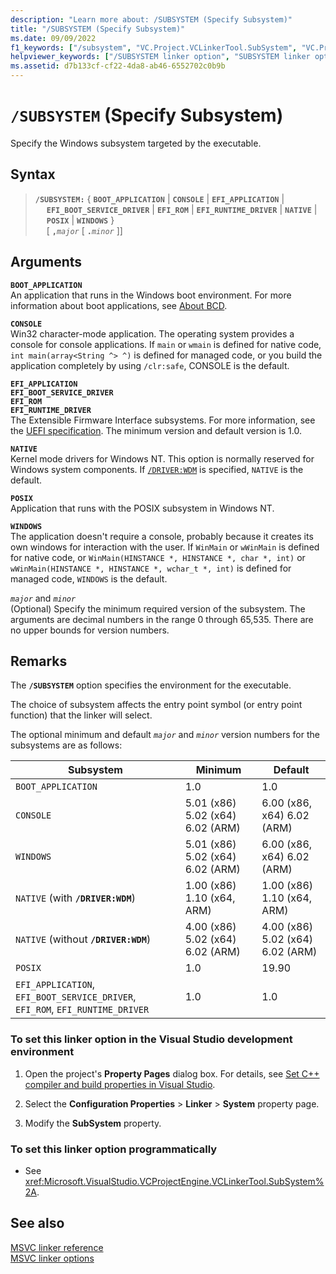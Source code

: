 ```yaml
---
description: "Learn more about: /SUBSYSTEM (Specify Subsystem)"
title: "/SUBSYSTEM (Specify Subsystem)"
ms.date: 09/09/2022
f1_keywords: ["/subsystem", "VC.Project.VCLinkerTool.SubSystem", "VC.Project.VCLinkerTool.SubSystemVersion", "VC.Project.VCLinkerTool.MinimumRequiredVersion"]
helpviewer_keywords: ["/SUBSYSTEM linker option", "SUBSYSTEM linker option", "-SUBSYSTEM linker option", "subsystem specifications"]
ms.assetid: d7b133cf-cf22-4da8-ab46-6552702c0b9b
---
```

# `/SUBSYSTEM` (Specify Subsystem)

Specify the Windows subsystem targeted by the executable.

## Syntax

> **`/SUBSYSTEM:`** { **`BOOT_APPLICATION`** | **`CONSOLE`** | **`EFI_APPLICATION`** |\
> &emsp; **`EFI_BOOT_SERVICE_DRIVER`** | **`EFI_ROM`** | **`EFI_RUNTIME_DRIVER`** | **`NATIVE`** |\
> &emsp; **`POSIX`** | **`WINDOWS`** }\
> &emsp; [ **`,`**_`major`_ [ **`.`**_`minor`_ ]]

## Arguments

**`BOOT_APPLICATION`**\
An application that runs in the Windows boot environment. For more information about boot applications, see [About BCD](/previous-versions/windows/desktop/bcd/about-bcd).

**`CONSOLE`**\
Win32 character-mode application. The operating system provides a console for console applications. If `main` or `wmain` is defined for native code, `int main(array<String ^> ^)` is defined for managed code, or you build the application completely by using `/clr:safe`, CONSOLE is the default.

**`EFI_APPLICATION`**\
**`EFI_BOOT_SERVICE_DRIVER`**\
**`EFI_ROM`**\
**`EFI_RUNTIME_DRIVER`**\
The Extensible Firmware Interface subsystems. For more information, see the [UEFI specification](https://uefi.org/specifications). The minimum version and default version is 1.0.

**`NATIVE`**\
Kernel mode drivers for Windows NT. This option is normally reserved for Windows system components. If [`/DRIVER:WDM`](driver-windows-nt-kernel-mode-driver.md) is specified, `NATIVE` is the default.

**`POSIX`**\
Application that runs with the POSIX subsystem in Windows NT.

**`WINDOWS`**\
The application doesn't require a console, probably because it creates its own windows for interaction with the user. If `WinMain` or `wWinMain` is defined for native code, or `WinMain(HINSTANCE *, HINSTANCE *, char *, int)` or `wWinMain(HINSTANCE *, HINSTANCE *, wchar_t *, int)` is defined for managed code, `WINDOWS` is the default.

*`major`* and *`minor`*\
(Optional) Specify the minimum required version of the subsystem. The arguments are decimal numbers in the range 0 through 65,535. There are no upper bounds for version numbers.

## Remarks

The **`/SUBSYSTEM`** option specifies the environment for the executable.

The choice of subsystem affects the entry point symbol (or entry point function) that the linker will select.

The optional minimum and default *`major`* and *`minor`* version numbers for the subsystems are as follows:

| Subsystem | Minimum | Default |
|--|--|--|
| `BOOT_APPLICATION` | 1.0 | 1.0 |
| `CONSOLE` | 5.01 (x86) 5.02 (x64) 6.02 (ARM) | 6.00 (x86, x64) 6.02 (ARM) |
| `WINDOWS` | 5.01 (x86) 5.02 (x64) 6.02 (ARM) | 6.00 (x86, x64) 6.02 (ARM) |
| `NATIVE` (with **`/DRIVER:WDM`**) | 1.00 (x86) 1.10 (x64, ARM) | 1.00 (x86) 1.10 (x64, ARM) |
| `NATIVE` (without **`/DRIVER:WDM`**) | 4.00 (x86) 5.02 (x64) 6.02 (ARM) | 4.00 (x86) 5.02 (x64) 6.02 (ARM) |
| `POSIX` | 1.0 | 19.90 |
| `EFI_APPLICATION`, `EFI_BOOT_SERVICE_DRIVER`, `EFI_ROM`, `EFI_RUNTIME_DRIVER` | 1.0 | 1.0 |

### To set this linker option in the Visual Studio development environment

1. Open the project's **Property Pages** dialog box. For details, see [Set C++ compiler and build properties in Visual Studio](../working-with-project-properties.md).

1. Select the **Configuration Properties** > **Linker** > **System** property page.

1. Modify the **SubSystem** property.

### To set this linker option programmatically

- See <xref:Microsoft.VisualStudio.VCProjectEngine.VCLinkerTool.SubSystem%2A>.

## See also

[MSVC linker reference](linking.md)\
[MSVC linker options](linker-options.md)
